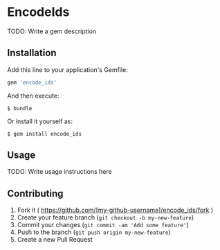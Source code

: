 # EncodeIds

TODO: Write a gem description

## Installation

Add this line to your application's Gemfile:

```ruby
gem 'encode_ids'
```

And then execute:

    $ bundle

Or install it yourself as:

    $ gem install encode_ids

## Usage

TODO: Write usage instructions here

## Contributing

1. Fork it ( https://github.com/[my-github-username]/encode_ids/fork )
2. Create your feature branch (`git checkout -b my-new-feature`)
3. Commit your changes (`git commit -am 'Add some feature'`)
4. Push to the branch (`git push origin my-new-feature`)
5. Create a new Pull Request

